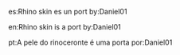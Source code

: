 es:Rhino skin es un port by:Daniel01


en:Rhino skin is a port by:Daniel01


pt:A pele do rinoceronte é uma porta por:Daniel01